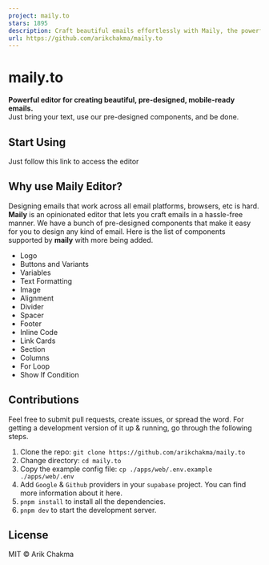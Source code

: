 ```yaml
---
project: maily.to
stars: 1895
description: Craft beautiful emails effortlessly with Maily, the powerful email editor that ensures impeccable communication across all major clients.
url: https://github.com/arikchakma/maily.to
---
```


  
maily.to
===========

**Powerful editor for creating beautiful, pre-designed, mobile-ready emails.**  
Just bring your text, use our pre-designed components, and be done.  

  

  

Start Using
-----------

Just follow this link to access the editor

Why use Maily Editor?
---------------------

Designing emails that work across all email platforms, browsers, etc is hard. **Maily** is an opinionated editor that lets you craft emails in a hassle-free manner. We have a bunch of pre-designed components that make it easy for you to design any kind of email. Here is the list of components supported by **maily** with more being added.

-   Logo
-   Buttons and Variants
-   Variables
-   Text Formatting
-   Image
-   Alignment
-   Divider
-   Spacer
-   Footer
-   Inline Code
-   Link Cards
-   Section
-   Columns
-   For Loop
-   Show If Condition

Contributions
-------------

Feel free to submit pull requests, create issues, or spread the word. For getting a development version of it up & running, go through the following steps.

1.  Clone the repo: `git clone https://github.com/arikchakma/maily.to`
2.  Change directory: `cd maily.to`
3.  Copy the example config file: `cp ./apps/web/.env.example ./apps/web/.env`
4.  Add `Google` & `Github` providers in your `supabase` project. You can find more information about it here.
5.  `pnpm install` to install all the dependencies.
6.  `pnpm dev` to start the development server.

License
-------

MIT © Arik Chakma

